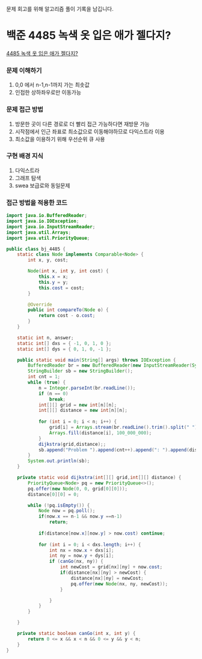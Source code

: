 문제 회고를 위해 알고리즘 풀이 기록을 남깁니다.

# 백준 4485 녹색 옷 입은 애가 젤다지?
[4485 녹색 옷 입은 애가 젤다지?](https://www.acmicpc.net/problem/4485)

### 문제 이해하기
1. 0,0 에서 n-1,n-1까지 가는 최솟값
2. 인접한 상하좌우로만 이동가능
 
 
### 문제 접근 방법
1. 방문한 곳이 다른 경로로 더 빨리 접근 가능하다면 재방문 가능
2. 시작점에서 인근 좌표로 최소값으로 이동해야하므로 다익스트라 이용
3. 최소값을 이용하기 위해 우선순위 큐 사용 


### 구현 배경 지식
1. 다익스트라
2. 그래프 탐색
3. swea 보급로와 동일문제


### 접근 방법을 적용한 코드
```java
import java.io.BufferedReader;
import java.io.IOException;
import java.io.InputStreamReader;
import java.util.Arrays;
import java.util.PriorityQueue;

public class bj_4485 {
	static class Node implements Comparable<Node> {
		int x, y, cost;

		Node(int x, int y, int cost) {
			this.x = x;
			this.y = y;
			this.cost = cost;
		}

		@Override
		public int compareTo(Node o) {
			return cost - o.cost;
		}
	}

	static int n, answer;
	static int[] dxs = { -1, 0, 1, 0 };
	static int[] dys = { 0, 1, 0, -1 };

	public static void main(String[] args) throws IOException {
		BufferedReader br = new BufferedReader(new InputStreamReader(System.in));
		StringBuilder sb = new StringBuilder();
		int cnt = 1;
		while (true) {
			n = Integer.parseInt(br.readLine());
			if (n == 0)
				break;
			int[][] grid = new int[n][n];
			int[][] distance = new int[n][n];
			
			for (int i = 0; i < n; i++) {
				grid[i] = Arrays.stream(br.readLine().trim().split(" ")).mapToInt(Integer::parseInt).toArray();
				Arrays.fill(distance[i], 100_000_000);
			}
			dijkstra(grid,distance);;
			sb.append("Problem ").append(cnt++).append(": ").append(distance[n-1][n-1]).append('\n');
		}
		System.out.println(sb);
	}

	private static void dijkstra(int[][] grid,int[][] distance) {
		PriorityQueue<Node> pq = new PriorityQueue<>();
		pq.offer(new Node(0, 0, grid[0][0]));
		distance[0][0] = 0;

		while (!pq.isEmpty()) {
			Node now = pq.poll();
			if(now.x == n-1 && now.y ==n-1)
				return;
			
			if(distance[now.x][now.y] > now.cost) continue;
			
			for (int i = 0; i < dxs.length; i++) {
				int nx = now.x + dxs[i];
				int ny = now.y + dys[i];
				if (canGo(nx, ny)) {
					int newCost = grid[nx][ny] + now.cost;
					if(distance[nx][ny] > newCost) {
						distance[nx][ny] = newCost;
						pq.offer(new Node(nx, ny, newCost));
					}

				}
			}
		}

	}

	private static boolean canGo(int x, int y) {
		return 0 <= x && x < n && 0 <= y && y < n;
	}
}

```